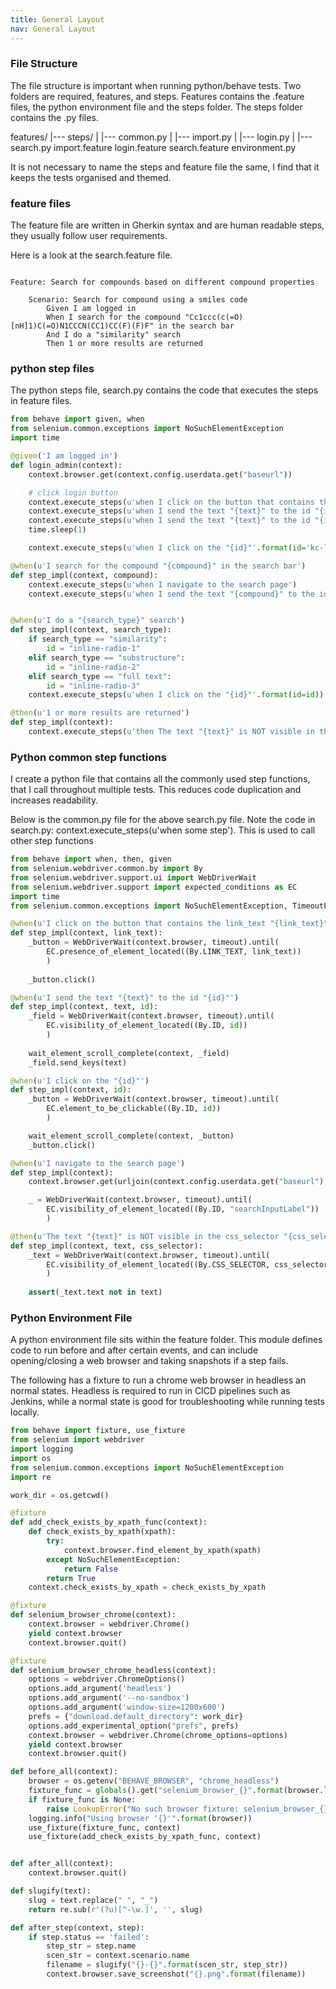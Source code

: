 ```yaml
---
title: General Layout
nav: General Layout
---
```



### File Structure

The file structure is important when running python/behave tests. Two folders are required, features, and steps. Features contains the .feature files, the python environment file and the steps folder. The steps folder contains the .py files.

features/
|--- steps/
|    |--- common.py
|    |--- import.py
|    |--- login.py
|    |--- search.py
import.feature
login.feature
search.feature
environment.py

It is not necessary to name the steps and feature file the same, I find that it keeps the tests organised and themed.


### feature files
The feature file are written in Gherkin syntax and are human readable steps, they usually follow user requirements.


Here is a look at the search.feature file.
```gherkin

Feature: Search for compounds based on different compound properties

    Scenario: Search for compound using a smiles code
        Given I am logged in
        When I search for the compound "Cc1ccc(c(=O)[nH]1)C(=O)N1CCCN(CC1)CC(F)(F)F" in the search bar
        And I do a "similarity" search
        Then 1 or more results are returned

```


### python step files
The python steps file, search.py contains the code that executes the steps in feature files. 


```python
from behave import given, when
from selenium.common.exceptions import NoSuchElementException
import time

@given('I am logged in')
def login_admin(context):
    context.browser.get(context.config.userdata.get("baseurl"))

    # click login button
    context.execute_steps(u'when I click on the button that contains the link_text "{link_text}"'.format(link_text='Sign In'))   
    context.execute_steps(u'when I send the text "{text}" to the id "{id}"'.format(text=context.config.userdata.get("username"), id="username"))
    context.execute_steps(u'when I send the text "{text}" to the id "{id}"'.format(text=context.config.userdata.get("password"), id="password"))
    time.sleep(1)

    context.execute_steps(u'when I click on the "{id}"'.format(id='kc-login'))

@when(u'I search for the compound "{compound}" in the search bar')
def step_impl(context, compound):
    context.execute_steps(u'when I navigate to the search page')
    context.execute_steps(u'when I send the text "{compound}" to the id "{id}"'.format(compound=compound, id="searchInputLabel"))


@when(u'I do a "{search_type}" search')
def step_impl(context, search_type):
    if search_type == "similarity":
        id = "inline-radio-1"
    elif search_type == "substructure":
        id = "inline-radio-2"
    elif search_type == "full text":
        id = "inline-radio-3"
    context.execute_steps(u'when I click on the "{id}"'.format(id=id))

@then(u'1 or more results are returned')
def step_impl(context):
    context.execute_steps(u'then The text "{text}" is NOT visible in the css_selector "{css_selector}"'.format(text="0 Result", css_selector="div.d-flex.justify-content-start.align-items-center.col-md-4"))

```


### Python common step functions
I create a python file that contains all the commonly used step functions, that I call throughout multiple tests. This reduces code duplication and increases readability. 

Below is the common.py file for the above search.py file. Note the code in search.py: context.execute_steps(u'when some step'). This is used to call other step functions


```python
from behave import when, then, given
from selenium.webdriver.common.by import By
from selenium.webdriver.support.ui import WebDriverWait
from selenium.webdriver.support import expected_conditions as EC
import time
from selenium.common.exceptions import NoSuchElementException, TimeoutException

@when(u'I click on the button that contains the link_text "{link_text}"')
def step_impl(context, link_text):
    _button = WebDriverWait(context.browser, timeout).until(
        EC.presence_of_element_located((By.LINK_TEXT, link_text))
        )
    
    _button.click()

@when(u'I send the text "{text}" to the id "{id}"')
def step_impl(context, text, id):
    _field = WebDriverWait(context.browser, timeout).until(
        EC.visibility_of_element_located((By.ID, id))
        )
    
    wait_element_scroll_complete(context, _field)
    _field.send_keys(text)

@when(u'I click on the "{id}"')
def step_impl(context, id):
    _button = WebDriverWait(context.browser, timeout).until(
        EC.element_to_be_clickable((By.ID, id))
        )

    wait_element_scroll_complete(context, _button)
    _button.click()

@when(u'I navigate to the search page')
def step_impl(context):
    context.browser.get(urljoin(context.config.userdata.get("baseurl"), "search"))

    _ = WebDriverWait(context.browser, timeout).until(
        EC.visibility_of_element_located((By.ID, "searchInputLabel"))
        )

@then(u'The text "{text}" is NOT visible in the css_selector "{css_selector}"')
def step_impl(context, text, css_selector):
    _text = WebDriverWait(context.browser, timeout).until(
        EC.visibility_of_element_located((By.CSS_SELECTOR, css_selector))
        )
    
    assert(_text.text not in text)

```



### Python Environment File
A python environment file sits within the feature folder. This module defines code to run before and after certain events, and can include opening/closing a web browser and taking snapshots if a step fails.

The following has a fixture to run a chrome web browser in headless an normal states. Headless is required to run in CICD pipelines such as Jenkins, while a normal state is good for troubleshooting while running tests locally.

```python
from behave import fixture, use_fixture
from selenium import webdriver
import logging
import os
from selenium.common.exceptions import NoSuchElementException
import re

work_dir = os.getcwd()

@fixture
def add_check_exists_by_xpath_func(context):
    def check_exists_by_xpath(xpath):
        try:
            context.browser.find_element_by_xpath(xpath)
        except NoSuchElementException:
            return False
        return True
    context.check_exists_by_xpath = check_exists_by_xpath

@fixture
def selenium_browser_chrome(context):
    context.browser = webdriver.Chrome()
    yield context.browser
    context.browser.quit()

@fixture
def selenium_browser_chrome_headless(context):
    options = webdriver.ChromeOptions()
    options.add_argument('headless')
    options.add_argument('--no-sandbox')
    options.add_argument('window-size=1200x600')
    prefs = {"download.default_directory": work_dir}
    options.add_experimental_option("prefs", prefs)
    context.browser = webdriver.Chrome(chrome_options=options)
    yield context.browser
    context.browser.quit()

def before_all(context):
    browser = os.getenv("BEHAVE_BROWSER", "chrome_headless")
    fixture_func = globals().get("selenium_browser_{}".format(browser.lower().strip()), None)
    if fixture_func is None:
        raise LookupError("No such browser fixture: selenium_browser_{}".format(browser.lower().strip()))
    logging.info("Using browser '{}'".format(browser))
    use_fixture(fixture_func, context)
    use_fixture(add_check_exists_by_xpath_func, context)


def after_all(context):
    context.browser.quit()

def slugify(text):
    slug = text.replace(" ", "_")
    return re.sub(r'(?u)[^-\w.]', '', slug)

def after_step(context, step):
    if step.status == 'failed':
        step_str = step.name
        scen_str = context.scenario.name
        filename = slugify("{}-{}".format(scen_str, step_str))
        context.browser.save_screenshot("{}.png".format(filename))
```



